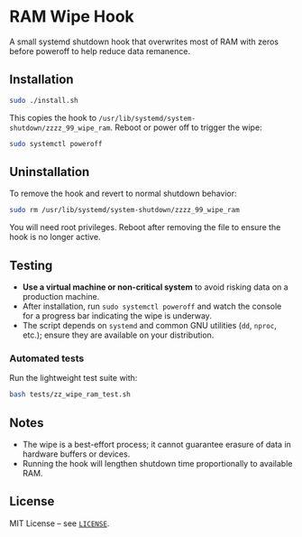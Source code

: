 # RAM Wipe Hook

A small systemd shutdown hook that overwrites most of RAM with zeros before poweroff to help reduce data remanence.

## Installation

```bash
sudo ./install.sh
```

This copies the hook to `/usr/lib/systemd/system-shutdown/zzzz_99_wipe_ram`. Reboot or power off to trigger the wipe:

```bash
sudo systemctl poweroff
```

## Uninstallation

To remove the hook and revert to normal shutdown behavior:

```bash
sudo rm /usr/lib/systemd/system-shutdown/zzzz_99_wipe_ram
```

You will need root privileges. Reboot after removing the file to ensure the hook is no longer active.

## Testing

- **Use a virtual machine or non-critical system** to avoid risking data on a production machine.
- After installation, run `sudo systemctl poweroff` and watch the console for a progress bar indicating the wipe is underway.
- The script depends on `systemd` and common GNU utilities (`dd`, `nproc`, etc.); ensure they are available on your distribution.

### Automated tests

Run the lightweight test suite with:

```bash
bash tests/zz_wipe_ram_test.sh
```

## Notes

- The wipe is a best-effort process; it cannot guarantee erasure of data in hardware buffers or devices.
- Running the hook will lengthen shutdown time proportionally to available RAM.

## License

MIT License – see [`LICENSE`](LICENSE).

